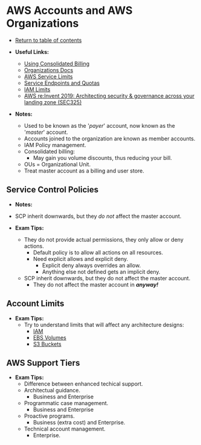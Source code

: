 # AWS Accounts and AWS Organizations

* [Return to table of contents](../../../README.md)

* **Useful Links:**
  * [Using Consolidated Billing](https://docs.aws.amazon.com/awsaccountbilling/latest/aboutv2/useconsolidatedbilling-discounts.html)
  * [Organizations Docs](https://docs.aws.amazon.com/organizations/?id=docs_gateway)
  * [AWS Service Limits](https://docs.aws.amazon.com/general/latest/gr/aws_service_limits.html)
  * [Service Endpoints and Quotas](https://docs.aws.amazon.com/general/latest/gr/aws-general.pdf#aws-service-information)
  * [IAM Limits](https://docs.aws.amazon.com/IAM/latest/UserGuide/reference_iam-limits.html)
  * [AWS re:Invent 2019: Architecting security & governance across your landing zone (SEC325)](https://youtu.be/zVJnenaD3U8)

* **Notes:**
  * Used to be known as the '_payer_' account, now known as the '_master_' account.
  * Accounts joined to the organization are known as member accounts.
  * IAM Policy management.
  * Consolidated billing:
    * May gain you volume discounts, thus reducing your bill.
  * OUs = Organizational Unit.
  * Treat master account as a billing and user store.

## Service Control Policies

* **Notes:**

* SCP inherit downwards, but they _do not_ affect the master account.

* **Exam Tips:**
  * They do not provide actual permissions, they only allow or deny actions.
    * Default policy is to allow all actions on all resources.
    * Need explicit allows and explicit deny.
      * Explicit deny always overrides an allow.
      * Anything else not defined gets an implicit deny.
  * SCP inherit downwards, but they do not affect the master account.
    * They do not affect the master account in **_anyway!_**

## Account Limits

* **Exam Tips:**
  * Try to understand limits that will affect any architecture designs:
    * [IAM](https://docs.aws.amazon.com/general/latest/gr/iam-service.html)
    * [EBS Volumes](https://docs.aws.amazon.com/general/latest/gr/ebs-service.html)
    * [S3 Buckets](https://docs.aws.amazon.com/general/latest/gr/s3.html)

## AWS Support Tiers

* **Exam Tips:**
  * Difference between enhanced techical support.
  * Architectual guidance.
    * Business and Enterprise
  * Programmatic case management.
    * Business and Enterprise
  * Proactive programs.
    * Business (extra cost) and Enterprise.
  * Technical account management.
    * Enterprise.
